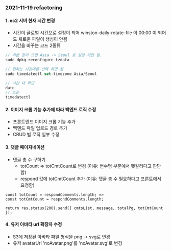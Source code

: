 ### 2021-11-19 refactoring

#### 1. ec2 서버 현재 시간 변경

- 시간이 글로벌 시간으로 설정이 되어 winston-daily-rotate-file 이 00:00 이 되어도 새로운 파일이 생성이 안됨
- 시간을 바꾸는 코드 2종류

```jsx
// 이쁜 창이 뜨면 Asia -> Seoul 로 설정 하면 됨.
sudo dpkg-reconfigure tzdata

// 원하는 시간대를 선택 하면 됨
sudo timedatectl set-timezone Asia/Seoul

// 시간 대 확인
date
// 또는
timedatectl

```

#### 2. 이미지 크롭 기능 추가에 따라 백엔드 로직 수정

- 프론트엔드 이미지 크롭 기능 추가
- 백엔드 파일 업로드 경로 추가
- CRUD 별 로직 일부 수정

#### 3. 댓글 페이지네이션

- 댓글 총 수 구하기
  - totCount => totCmtCount로 변경 (이유: 변수명 부분에서 헷갈리다고 판단함)
  - respond 값에 totCmtCount 추가 (이유: 댓글 총 수 필요하다고 프론트에서 요청함)

```
const totCount = respondComments.length; =>
const totCmtCount = respondComments.length;

return res.status(200).send({ cmtsList, message, totalPg, totCmtCount });
```

#### 4. 유저 아바타 url 확장자 수정

- S3에 저장된 아바타 파일 형식을 png -> svg로 변경
- 유저 avatarUrl 'noAvatar.png'를 'noAvatar.svg'로 변경
